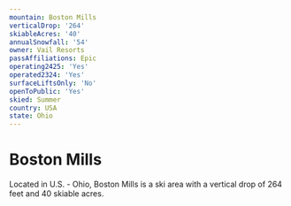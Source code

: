 ```yaml
---
mountain: Boston Mills
verticalDrop: '264'
skiableAcres: '40'
annualSnowfall: '54'
owner: Vail Resorts
passAffiliations: Epic
operating2425: 'Yes'
operated2324: 'Yes'
surfaceLiftsOnly: 'No'
openToPublic: 'Yes'
skied: Summer
country: USA
state: Ohio
---
```


# Boston Mills

Located in U.S. - Ohio, Boston Mills is a ski area with a vertical drop of 264 feet and 40 skiable acres.
